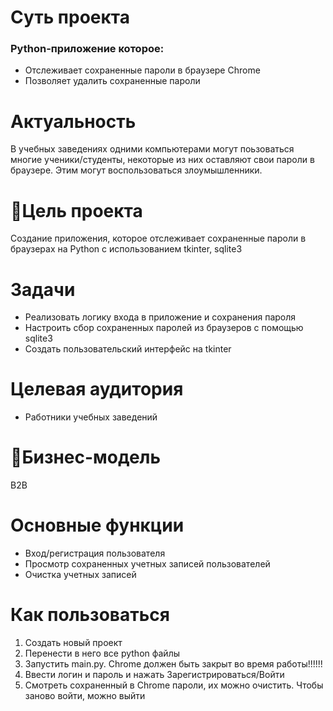 # Суть проекта
### Python-приложение которое:
- Отслеживает сохраненные пароли в браузере Chrome
- Позволяет удалить сохраненные пароли
# Актуальность
В учебных заведениях одними компьютерами могут поьзоваться многие ученики/студенты, некоторые из них оставляют свои пароли в браузере. Этим могут воспользоваться злоумышленники.
# 🎯Цель проекта
Создание приложения, которое отслеживает сохраненные пароли в браузерах на Python с использованием tkinter, sqlite3
# Задачи
- Реализовать логику входа в приложение и сохранения пароля
- Настроить сбор сохраненных паролей из браузеров с помощью sqlite3
- Создать пользовательский интерфейс на tkinter
# Целевая аудитория
- Работники учебных заведений
# 💼Бизнес-модель
B2B
# Основные функции
- Вход/регистрация пользователя
- Просмотр сохраненных учетных записей пользователей
- Очистка учетных записей
# Как пользоваться
1. Создать новый проект
2. Перенести в него все python файлы
3. Запустить main.py. Chrome должен быть закрыт во время работы!!!!!!
4. Ввести логин и пароль и нажать Зарегистрироваться/Войти
5. Смотреть сохраненный в Chrome пароли, их можно очистить. Чтобы заново войти, можно выйти
